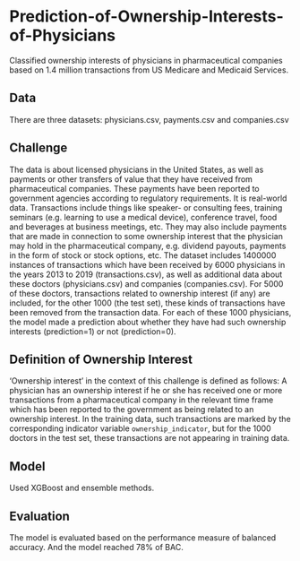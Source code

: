 # Prediction-of-Ownership-Interests-of-Physicians
Classified ownership interests of physicians in pharmaceutical companies based on 1.4 million transactions from US Medicare and Medicaid Services.

## Data
There are three datasets: physicians.csv, payments.csv and companies.csv

## Challenge
The data is about licensed physicians in the United States, as well as payments or other transfers of value that they have received from pharmaceutical companies. These payments have been reported to government agencies according to regulatory requirements. It is real-world data. Transactions include things like speaker- or consulting fees, training seminars (e.g. learning to use a medical device), conference travel, food and beverages at business meetings, etc. They may also include payments that are made in connection to some ownership interest that the physician may hold in the pharmaceutical company, e.g. dividend payouts, payments in the form of stock or stock options, etc. The dataset includes 1400000 instances of transactions which have been received by 6000 physicians in the years 2013 to 2019 (transactions.csv), as well as additional data about these doctors (physicians.csv) and companies (companies.csv). For 5000 of these doctors, transactions related to ownership interest (if any) are included, for the other 1000 (the test set), these kinds of transactions have been removed from the transaction data. For each of these 1000 physicians, the model made a prediction about whether they have had such ownership interests (prediction=1) or not (prediction=0).

## Definition of Ownership Interest
‘Ownership interest’ in the context of this challenge is defined as follows: A physician has an ownership interest if he or she has received one or more transactions from a pharmaceutical company in the relevant time frame which has been reported to the government as being related to an ownership interest. In the training data, such transactions are marked by the corresponding indicator variable `ownership_indicator`, but for the 1000 doctors in the test set, these transactions are not appearing in training data.

## Model
Used XGBoost and ensemble methods.

## Evaluation
The model is evaluated based on the performance measure of balanced accuracy.
And the model reached 78% of BAC. 

